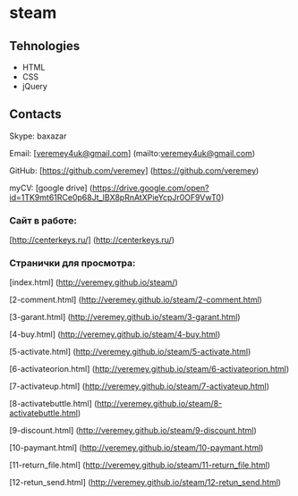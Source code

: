 # steam

## Tehnologies

* HTML
* CSS
* jQuery

## Contacts

Skype: baxazar

Email: [veremey4uk@gmail.com] (mailto:veremey4uk@gmail.com)

GitHub: [https://github.com/veremey] (https://github.com/veremey)

myCV:  [google drive] (https://drive.google.com/open?id=1TK9mt61RCe0p68Jt_lBX8pRnAtXPieYcpJr0OF9VwT0)

### Сайт в работе:

[http://centerkeys.ru/] (http://centerkeys.ru/)

### Странички для просмотра:

[index.html] (http://veremey.github.io/steam/)

[2-comment.html] (http://veremey.github.io/steam/2-comment.html)

[3-garant.html] (http://veremey.github.io/steam/3-garant.html)

[4-buy.html] (http://veremey.github.io/steam/4-buy.html)

[5-activate.html] (http://veremey.github.io/steam/5-activate.html)

[6-activateorion.html] (http://veremey.github.io/steam/6-activateorion.html)

[7-activateup.html] (http://veremey.github.io/steam/7-activateup.html)

[8-activatebuttle.html] (http://veremey.github.io/steam/8-activatebuttle.html)

[9-discount.html] (http://veremey.github.io/steam/9-discount.html)

[10-paymant.html] (http://veremey.github.io/steam/10-paymant.html)

[11-return_file.html] (http://veremey.github.io/steam/11-return_file.html)

[12-retun_send.html] (http://veremey.github.io/steam/12-retun_send.html)

